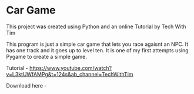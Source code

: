 # Car Game

This project was created using Python and an online Tutorial by Tech With Tim

This program is just a simple car game that lets you race agaisnt an NPC. It has one track and it goes up to level ten. 
It is one of my first attempts using Pygame to create a simple game.

Tutorial - https://www.youtube.com/watch?v=L3ktUWfAMPg&t=124s&ab_channel=TechWithTim

Download here - 
